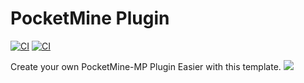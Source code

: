 # PocketMine Plugin
[![CI](https://github.com/xqwtxon/PocketMine-Plugin/actions/workflows/main.yml/badge.svg?branch=main&event=check_run)](https://github.com/xqwtxon/PocketMine-Plugin/actions/workflows/main.yml) [![CI](https://github.com/xqwtxon/PocketMine-Plugin/actions/workflows/main.yml/badge.svg)](https://github.com/xqwtxon/PocketMine-Plugin/actions/workflows/main.yml)

Create your own PocketMine-MP Plugin Easier with this template.
![](https://github.com/xqwtxon/PocketMinePlugin/blob/3.x.x/example.png)
